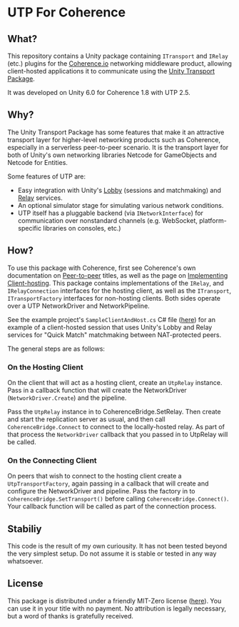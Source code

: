 
# UTP For Coherence

## What?

This repository contains a Unity package containing `ITransport` and `IRelay` (etc.) plugins for the [Coherence.io](https://coherence.io/) networking middleware product, allowing client-hosted applications it to communicate using the [Unity Transport Package](https://docs.unity3d.com/Packages/com.unity.transport@2.5/manual/index.html).

It was developed on Unity 6.0 for Coherence 1.8 with UTP 2.5.


## Why?

The Unity Transport Package has some features that make it an attractive transport layer for higher-level networking products such as Coherence, especially in a serverless peer-to-peer scenario.  It is the transport layer for both of Unity's own networking libraries Netcode for GameObjects and Netcode for Entities.

Some features of UTP are:

* Easy integration with Unity's [Lobby](https://docs.unity.com/ugs/manual/lobby/manual/unity-lobby-service) (sessions and matchmaking) and [Relay](https://docs.unity.com/ugs/en-us/manual/relay/manual/introduction) services.
* An optional simulator stage for simulating various network conditions.
* UTP itself has a pluggable backend (via `INetworkInterface`) for communication over nonstandard channels (e.g. WebSocket, platform-specific libraries on consoles, etc.)


## How?

To use this package with Coherence, first see Coherence's own documentation on [Peer-to-peer](https://docs.coherence.io/hosting/client-hosting) titles, as well as the page on [Implementing Client-hosting](https://docs.coherence.io/hosting/client-hosting/implementing-client-hosting).  This package contains implementations of the  `IRelay`, and `IRelayConnection` interfaces for the hosting client, as well as the `ITransport`, `ITransportFactory` interfaces for non-hosting clients.  Both sides operate over a UTP NetworkDriver and NetworkPipeline.

See the example project's `SampleClientAndHost.cs` C# file ([here](Assets/UtpForCoherenceSample/SampleClientAndHost.cs)) for an example of a client-hosted session that uses Unity's Lobby and Relay services for "Quick Match" matchmaking between NAT-protected peers.

The general steps are as follows:

### On the Hosting Client

On the client that will act as a hosting client, create an `UtpRelay` instance.  Pass in a callback function that will create the NetworkDriver (`NetworkDriver.Create`) and the pipeline.

Pass the `UtpRelay` instance in to CoherenceBridge.SetRelay.  Then create and start the replication server as usual, and then call `CoherenceBridge.Connect` to connect to the locally-hosted relay.  As part of that process the `NetworkDriver` callback that you passed in to UtpRelay will be called.

### On the Connecting Client

On peers that wish to connect to the hosting client create a `UtpTransportFactory`, again passing in a callback that will create and configure the NetworkDriver and pipeline.  Pass the factory in to `CoherenceBridge.SetTransport()` before calling `CoherenceBridge.Connect()`.  Your callback function will be called as part of the connection process.

## Stabiliy

This code is the result of my own curiousity.  It has not been tested beyond the very simplest setup.  Do not assume it is stable or tested in any way whatsoever.

## License

This package is distributed under a friendly MIT-Zero license ([here](Packages/org.peterpi.utpforcoherence/LICENSE.md)).  You can use it in your title with no payment.  No attribution is legally necessary, but a word of thanks is gratefully received.
